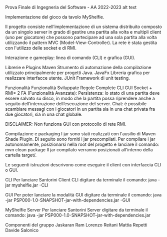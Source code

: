 Prova Finale di Ingegneria del Software - AA 2022-2023
alt text

Implementazione del gioco da tavolo MyShelfie.

Il progetto consiste nell’implementazione di un sistema distribuito composto da un singolo server in grado di gestire una partita alla volta e multipli client (uno per giocatore) che possono partecipare ad una sola partita alla volta utilizzando il pattern MVC (Model-View-Controller). La rete è stata gestita con l'utilizzo delle socket e di RMI.

Interazione e gameplay: linea di comando (CLI) e grafica (GUI).

Librerie e Plugins
Maven	Strumento di automazione della compilazione utilizzato principalmente per progetti Java.
JavaFx	Libreria grafica per realizzare interfacce utente.
JUnit	Framework di unit testing.

Funzionalità
Funzionalità Sviluppate
Regole Complete
CLI
GUI
Socket + RMI*
2 FA (Funzionalità Avanzate):
Persistenza: lo stato di una partita deve essere salvato su disco, in modo che la partita possa riprendere anche a seguito dell’interruzione dell’esecuzione del server.
Chat: è possibile scambiare messagi con i giocatori in un partita sia in una chat privata fra due giocatori, sia in una chat globale.

DISCLAIMER: Non funziona GUI con protocollo di rete RMI.

Compilazione e packaging
I jar sono stati realizzati con l'ausilio di Maven Shade Plugin. Di seguito sono forniti i jar precompilati. Per compilare i jar autonomamente, posizionarsi nella root del progetto e lanciare il comando:
mvn clean package
Il jar compilato verranno posizionati all'interno della cartella target/.

Le seguenti istruzioni descrivono come eseguire il client con interfaccia CLI o GUI.

CLI
Per lanciare Santorini Client CLI digitare da terminale il comando:
java -jar myshelfie.jar -CLI

GUI
Per poter lanciare la modalità GUI digitare da terminale il comando:
java -jar PSP000-1.0-SNAPSHOT-jar-with-dependencies.jar -GUI

MyShelfie Server
Per lanciare Santorini Server digitare da terminale il comando:
java -jar PSP000-1.0-SNAPSHOT-jar-with-dependencies.jar

Componenti del gruppo
Jaskaran Ram
Lorenzo Reitani
Mattia Repetti
Davide Salonico
